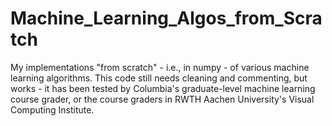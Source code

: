 # Machine_Learning_Algos_from_Scratch

My implementations "from scratch" - i.e., in numpy - of various machine learning algorithms. This code still needs cleaning and commenting, but works - it has been tested by Columbia's graduate-level machine learning course grader, or the course graders in RWTH Aachen University's Visual Computing Institute. 

